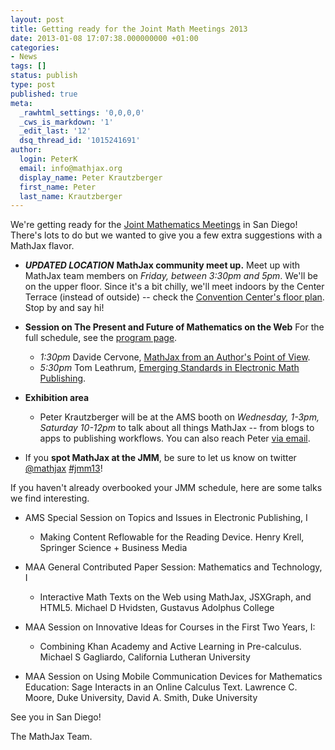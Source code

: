 ```yaml
---
layout: post
title: Getting ready for the Joint Math Meetings 2013
date: 2013-01-08 17:07:38.000000000 +01:00
categories:
- News
tags: []
status: publish
type: post
published: true
meta:
  _rawhtml_settings: '0,0,0,0'
  _cws_is_markdown: '1'
  _edit_last: '12'
  dsq_thread_id: '1015241691'
author:
  login: PeterK
  email: info@mathjax.org
  display_name: Peter Krautzberger
  first_name: Peter
  last_name: Krautzberger
---
```


We're getting ready for the [Joint Mathematics Meetings](http://jointmathematicsmeetings.org/jmm) in San Diego! There's lots to do but we wanted to give you a few extra suggestions with a MathJax flavor.

*   **_UPDATED LOCATION_** **MathJax community meet up.** Meet up with MathJax team members on _Friday, between 3:30pm and 5pm_. We'll be on the upper floor. Since it's a bit chilly, we'll meet indoors by the Center Terrace (instead of outside) -- check the [Convention Center's floor plan](http://www.visitsandiego.com/facilityinformation/floorplans.cfm). Stop by and say hi!
*   **Session on The Present and Future of Mathematics on the Web** For the full schedule, see the [program page](http://jointmathematicsmeetings.org/meetings/national/jmm2013/2141_program_ss62.html).

    *   _1:30pm_ Davide Cervone, [MathJax from an Author's Point of View](http://jointmathematicsmeetings.org/amsmtgs/2141_abstracts/1086-97-2273.pdf).
    *   _5:30pm_ Tom Leathrum, [Emerging Standards in Electronic Math Publishing](http://jointmathematicsmeetings.org/amsmtgs/2141_abstracts/1086-00-2008.pdf).

*   **Exhibition area**

    *   Peter Krautzberger will be at the AMS booth on _Wednesday, 1-3pm, Saturday 10-12pm_ to talk about all things MathJax -- from blogs to apps to publishing workflows. You can also reach Peter [via email](mailto:peter.krautzbeger@mathjax.org).

*   If you **spot MathJax at the JMM**, be sure to let us know on twitter [@mathjax](http://www.twitter.com/mathjax) [#jmm13](http://twitter.com/search/jmm13)!

If you haven't already overbooked your JMM schedule, here are some talks we find interesting.

*   AMS Special Session on Topics and Issues in Electronic Publishing, I

    *   Making Content Reflowable for the Reading Device. Henry Krell, Springer Science + Business Media

*   MAA General Contributed Paper Session: Mathematics and Technology, I

    *   Interactive Math Texts on the Web using MathJax, JSXGraph, and HTML5. Michael D Hvidsten, Gustavus Adolphus College

*   MAA Session on Innovative Ideas for Courses in the First Two Years, I:

    *   Combining Khan Academy and Active Learning in Pre-calculus. Michael S Gagliardo, California Lutheran University

*   MAA Session on Using Mobile Communication Devices for Mathematics Education: Sage Interacts in an Online Calculus Text. Lawrence C. Moore, Duke University, David A. Smith, Duke University

See you in San Diego!

The MathJax Team.